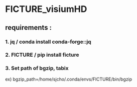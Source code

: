 # FICTURE_visiumHD

## requirements : 
### 1. jq / conda install conda-forge::jq
### 2. FICTURE / pip install ficture
### 3. Set path of bgzip, tabix
ex) bgzip_path=/home/sjcho/.conda/envs/FICTURE/bin/bgzip
